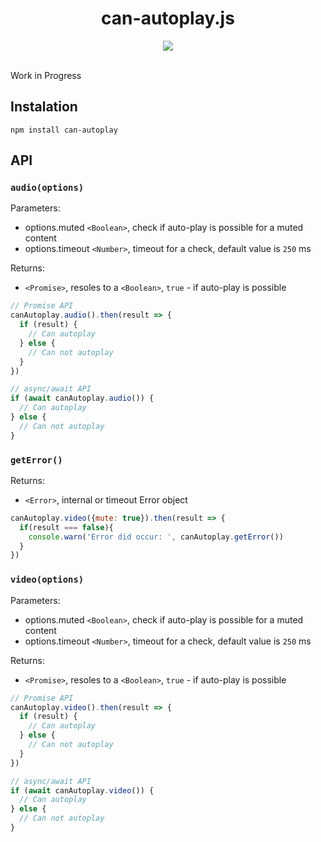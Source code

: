 <h1 align="center">can-autoplay.js</h1>

<div align="center">
 <img src="http://img.badgesize.io/video-dev/can-autoplay/master/build/can-autoplay.min.js#1?compression=gzip">
</div>

<br>

Work in Progress

## Instalation

```
npm install can-autoplay
```

## API

### `audio(options)`

Parameters:

- options.muted `<Boolean>`, check if auto-play is possible for a muted content
- options.timeout `<Number>`, timeout for a check, default value is `250` ms

Returns:

- `<Promise>`, resoles to a `<Boolean>`, `true` - if auto-play is possible


```js
// Promise API
canAutoplay.audio().then(result => {
  if (result) {
    // Can autoplay
  } else {
    // Can not autoplay
  }
})

// async/await API
if (await canAutoplay.audio()) {
  // Can autoplay
} else {
  // Can not autoplay
}
```

### `getError()`

Returns:

- `<Error>`, internal or timeout Error object

```js
canAutoplay.video({mute: true}).then(result => {
  if(result === false){
    console.warn('Error did occur: ', canAutoplay.getError())
  }
})
```

### `video(options)`

Parameters:

- options.muted `<Boolean>`, check if auto-play is possible for a muted content
- options.timeout `<Number>`, timeout for a check, default value is `250` ms

Returns:

- `<Promise>`, resoles to a `<Boolean>`, `true` - if auto-play is possible

```js
// Promise API
canAutoplay.video().then(result => {
  if (result) {
    // Can autoplay
  } else {
    // Can not autoplay
  }
})

// async/await API
if (await canAutoplay.video()) {
  // Can autoplay
} else {
  // Can not autoplay
}
```
